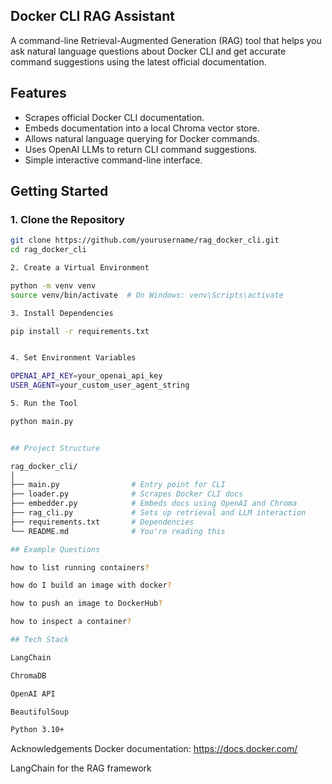 ## Docker CLI RAG Assistant

A command-line Retrieval-Augmented Generation (RAG) tool that helps you ask natural language questions about Docker CLI and get accurate command suggestions using the latest official documentation.

## Features

- Scrapes official Docker CLI documentation.
- Embeds documentation into a local Chroma vector store.
- Allows natural language querying for Docker commands.
- Uses OpenAI LLMs to return CLI command suggestions.
- Simple interactive command-line interface.

## Getting Started

### 1. Clone the Repository

```bash
git clone https://github.com/yourusername/rag_docker_cli.git
cd rag_docker_cli

2. Create a Virtual Environment

python -m venv venv
source venv/bin/activate  # On Windows: venv\Scripts\activate

3. Install Dependencies

pip install -r requirements.txt


4. Set Environment Variables

OPENAI_API_KEY=your_openai_api_key
USER_AGENT=your_custom_user_agent_string

5. Run the Tool

python main.py


## Project Structure

rag_docker_cli/
│
├── main.py                # Entry point for CLI
├── loader.py              # Scrapes Docker CLI docs
├── embedder.py            # Embeds docs using OpenAI and Chroma
├── rag_cli.py             # Sets up retrieval and LLM interaction
├── requirements.txt       # Dependencies
└── README.md              # You're reading this

## Example Questions

how to list running containers?

how do I build an image with docker?

how to push an image to DockerHub?

how to inspect a container?

## Tech Stack

LangChain

ChromaDB

OpenAI API

BeautifulSoup

Python 3.10+
```

Acknowledgements
Docker documentation: https://docs.docker.com/

LangChain for the RAG framework